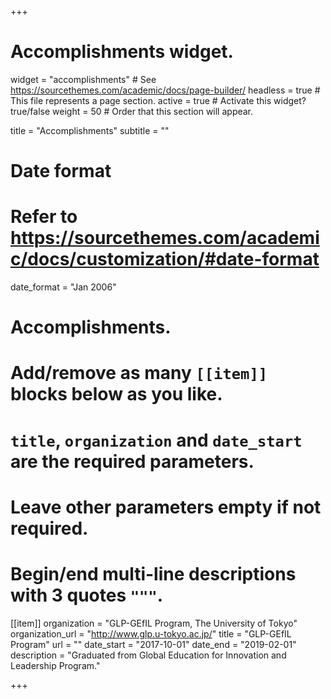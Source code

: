 +++
# Accomplishments widget.
widget = "accomplishments"  # See https://sourcethemes.com/academic/docs/page-builder/
headless = true  # This file represents a page section.
active = true  # Activate this widget? true/false
weight = 50  # Order that this section will appear.

title = "Accomplish&shy;ments"
subtitle = ""

# Date format
#   Refer to https://sourcethemes.com/academic/docs/customization/#date-format
date_format = "Jan 2006"

# Accomplishments.
#   Add/remove as many `[[item]]` blocks below as you like.
#   `title`, `organization` and `date_start` are the required parameters.
#   Leave other parameters empty if not required.
#   Begin/end multi-line descriptions with 3 quotes `"""`.

[[item]]
  organization = "GLP-GEfIL Program, The University of Tokyo"
  organization_url = "http://www.glp.u-tokyo.ac.jp/"
  title = "GLP-GEfIL Program"
  url = ""
  date_start = "2017-10-01"
  date_end = "2019-02-01"
  description = "Graduated from Global Education for Innovation and Leadership Program."

+++
